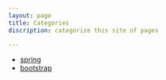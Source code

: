 ```yaml
---
layout: page
title: Categories
discription: categorize this site of pages

---
```

<ul>
	<li><a href="./categories/spring">spring</a></li>
	<li><a href="./bootstrap">bootstrap</a></li>
</ul>
